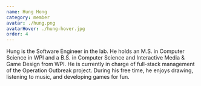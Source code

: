 ```yaml
---
name: Hung Hong
category: member
avatar: ./hung.png
avatarHover: ./hung-hover.jpg
order: 4
---
```


Hung is the Software Engineer in the lab. He holds an M.S. in Computer Science in WPI and a B.S. in Computer Science and Interactive Media & Game Design from WPI. He is currently in charge of full-stack management of the Operation Outbreak project. During his free time, he enjoys drawing, listening to music, and developing games for fun.
